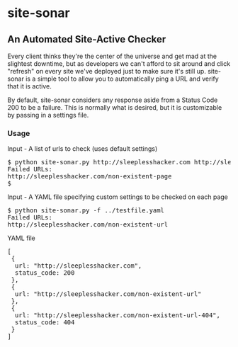 site-sonar
==========

## An Automated Site-Active Checker ##

Every client thinks they're the center of the universe and get mad at the slightest downtime, but as developers we can't afford to sit around and click "refresh" on every site we've deployed just to make sure it's still up. site-sonar is a simple tool to allow you to automatically ping a URL and verify that it is active.

By default, site-sonar considers any response aside from a Status Code 200 to be a failure. This is normally what is desired, but it is customizable by passing in a settings file.

### Usage ###
Input - A list of urls to check (uses default settings)
<pre>
$ python site-sonar.py http://sleeplesshacker.com http://sleeplesshacker.com/non-existent-page
Failed URLs:
http://sleeplesshacker.com/non-existent-page
$ 
</pre>

Input - A YAML file specifying custom settings to be checked on each page
<pre>
$ python site-sonar.py -f ../testfile.yaml
Failed URLs:
http://sleeplesshacker.com/non-existent-url
</pre>

YAML file
<pre>
[
 {
  url: "http://sleeplesshacker.com",
  status_code: 200
 },
 {
  url: "http://sleeplesshacker.com/non-existent-url"
 },
 {
  url: "http://sleeplesshacker.com/non-existent-url-404",
  status_code: 404
 }
]
</pre>

